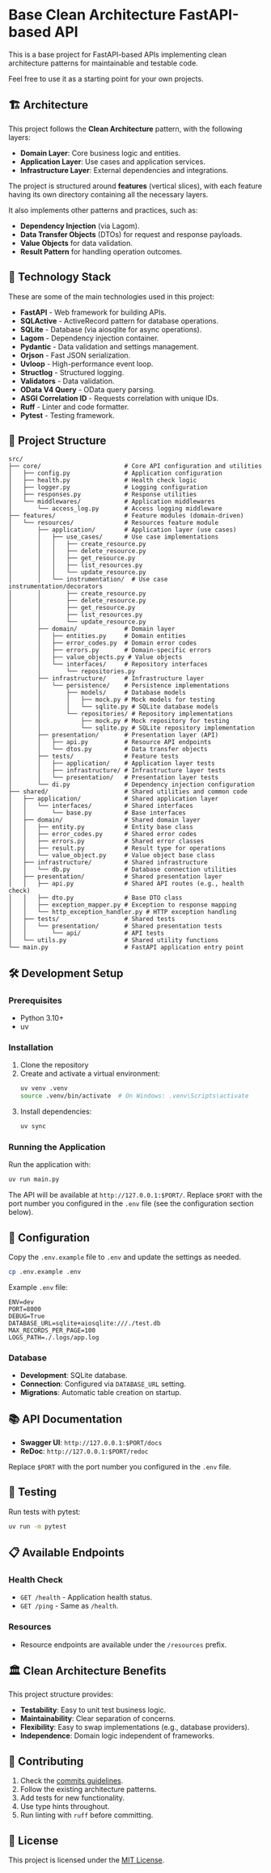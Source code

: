 # Base Clean Architecture FastAPI-based API

This is a base project for FastAPI-based APIs implementing clean architecture
patterns for maintainable and testable code.

Feel free to use it as a starting point for your own projects.

## 🏗️ Architecture

This project follows the **Clean Architecture** pattern, with the following
layers:

- **Domain Layer**: Core business logic and entities.
- **Application Layer**: Use cases and application services.
- **Infrastructure Layer**: External dependencies and integrations.

The project is structured around **features** (vertical slices), with each
feature having its own directory containing all the necessary layers.

It also implements other patterns and practices, such as:

- **Dependency Injection** (via Lagom).
- **Data Transfer Objects** (DTOs) for request and response payloads.
- **Value Objects** for data validation.
- **Result Pattern** for handling operation outcomes.

## 🚀 Technology Stack

These are some of the main technologies used in this project:

- **FastAPI** - Web framework for building APIs.
- **SQLActive** - ActiveRecord pattern for database operations.
- **SQLite** - Database (via aiosqlite for async operations).
- **Lagom** - Dependency injection container.
- **Pydantic** - Data validation and settings management.
- **Orjson** - Fast JSON serialization.
- **Uvloop** - High-performance event loop.
- **Structlog** - Structured logging.
- **Validators** - Data validation.
- **OData V4 Query** - OData query parsing.
- **ASGI Correlation ID** - Requests correlation with unique IDs.
- **Ruff** - Linter and code formatter.
- **Pytest** - Testing framework.

## 📁 Project Structure

```
src/
├── core/                       # Core API configuration and utilities
│   ├── config.py               # Application configuration
│   ├── health.py               # Health check logic
│   ├── logger.py               # Logging configuration
│   ├── responses.py            # Response utilities
│   └── middlewares/            # Application middlewares
│       └── access_log.py       # Access logging middleware
├── features/                   # Feature modules (domain-driven)
│   └── resources/              # Resources feature module
│       ├── application/        # Application layer (use cases)
│       │   ├── use_cases/      # Use case implementations
│       │   │   ├── create_resource.py
│       │   │   ├── delete_resource.py
│       │   │   ├── get_resource.py
│       │   │   ├── list_resources.py
│       │   │   └── update_resource.py
│       │   └── instrumentation/  # Use case instrumentation/decorators
│       │       ├── create_resource.py
│       │       ├── delete_resource.py
│       │       ├── get_resource.py
│       │       ├── list_resources.py
│       │       └── update_resource.py
│       ├── domain/             # Domain layer
│       │   ├── entities.py     # Domain entities
│       │   ├── error_codes.py  # Domain error codes
│       │   ├── errors.py       # Domain-specific errors
│       │   ├── value_objects.py # Value objects
│       │   └── interfaces/     # Repository interfaces
│       │       └── repositories.py
│       ├── infrastructure/     # Infrastructure layer
│       │   └── persistence/    # Persistence implementations
│       │       ├── models/     # Database models
│       │       │   ├── mock.py # Mock models for testing
│       │       │   └── sqlite.py # SQLite database models
│       │       └── repositories/ # Repository implementations
│       │           ├── mock.py # Mock repository for testing
│       │           └── sqlite.py # SQLite repository implementation
│       ├── presentation/       # Presentation layer (API)
│       │   ├── api.py          # Resource API endpoints
│       │   └── dtos.py         # Data transfer objects
│       ├── tests/              # Feature tests
│       │   ├── application/    # Application layer tests
│       │   ├── infrastructure/ # Infrastructure layer tests
│       │   └── presentation/   # Presentation layer tests
│       └── di.py               # Dependency injection configuration
├── shared/                     # Shared utilities and common code
│   ├── application/            # Shared application layer
│   │   └── interfaces/         # Shared interfaces
│   │       └── base.py         # Base interfaces
│   ├── domain/                 # Shared domain layer
│   │   ├── entity.py           # Entity base class
│   │   ├── error_codes.py      # Shared error codes
│   │   ├── errors.py           # Shared error classes
│   │   ├── result.py           # Result type for operations
│   │   └── value_object.py     # Value object base class
│   ├── infrastructure/         # Shared infrastructure
│   │   └── db.py               # Database connection utilities
│   ├── presentation/           # Shared presentation layer
│   │   ├── api.py              # Shared API routes (e.g., health check)
│   │   ├── dto.py              # Base DTO class
│   │   ├── exception_mapper.py # Exception to response mapping
│   │   └── http_exception_handler.py # HTTP exception handling
│   ├── tests/                  # Shared tests
│   │   └── presentation/       # Shared presentation tests
│   │       └── api/            # API tests
│   └── utils.py                # Shared utility functions
└── main.py                     # FastAPI application entry point
```

## 🛠️ Development Setup

### Prerequisites

- Python 3.10+
- uv

### Installation

1. Clone the repository
2. Create and activate a virtual environment:
   ```bash
   uv venv .venv
   source .venv/bin/activate  # On Windows: .venv\Scripts\activate
   ```
3. Install dependencies:
   ```bash
   uv sync
   ```

### Running the Application

Run the application with:
```bash
uv run main.py
```

The API will be available at `http://127.0.0.1:$PORT/`. Replace `$PORT` with the
port number you configured in the `.env` file (see the configuration section below).

## 🔧 Configuration

Copy the `.env.example` file to `.env` and update the settings as needed.

```bash
cp .env.example .env
```

Example `.env` file:

```dotenv
ENV=dev
PORT=8000
DEBUG=True
DATABASE_URL=sqlite+aiosqlite:///./test.db
MAX_RECORDS_PER_PAGE=100
LOGS_PATH=./.logs/app.log
```

### Database

- **Development**: SQLite database.
- **Connection**: Configured via `DATABASE_URL` setting.
- **Migrations**: Automatic table creation on startup.

## 📚 API Documentation

- **Swagger UI**: `http://127.0.0.1:$PORT/docs`
- **ReDoc**: `http://127.0.0.1:$PORT/redoc`

Replace `$PORT` with the port number you configured in the `.env` file.

## 🧪 Testing

Run tests with pytest:
```bash
uv run -m pytest
```

## 📋 Available Endpoints

### Health Check
- `GET /health` - Application health status.
- `GET /ping` - Same as `/health`.

### Resources
- Resource endpoints are available under the `/resources` prefix.

## 🏛️ Clean Architecture Benefits

This project structure provides:

- **Testability**: Easy to unit test business logic.
- **Maintainability**: Clear separation of concerns.
- **Flexibility**: Easy to swap implementations (e.g., database providers).
- **Independence**: Domain logic independent of frameworks.

## 🤝 Contributing

1. Check the [commits guidelines](docs/COMMITS.md).
2. Follow the existing architecture patterns.
3. Add tests for new functionality.
4. Use type hints throughout.
5. Run linting with `ruff` before committing.

## 📄 License

This project is licensed under the [MIT License](LICENSE.md).
